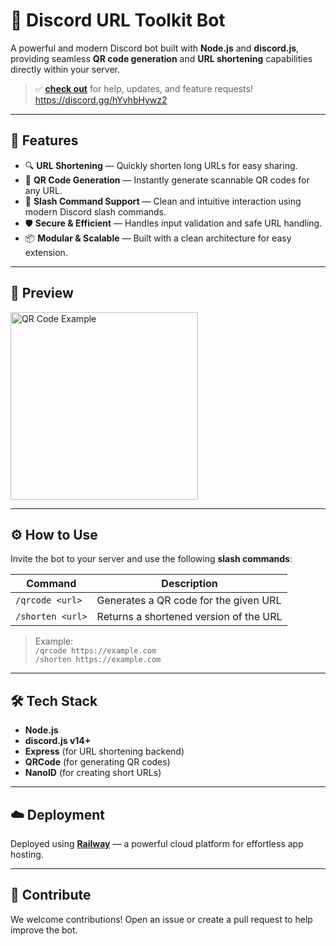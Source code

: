 # 🔗 Discord URL Toolkit Bot

A powerful and modern Discord bot built with **Node.js** and **discord.js**, providing seamless **QR code generation** and **URL shortening** capabilities directly within your server.

> ✅ [**check out**](https://discord.gg/hYvhbHywz2) for help, updates, and feature requests!
https://discord.gg/hYvhbHywz2

---

## 🚀 Features

- 🔍 **URL Shortening** — Quickly shorten long URLs for easy sharing.
- 📸 **QR Code Generation** — Instantly generate scannable QR codes for any URL.
- 🤖 **Slash Command Support** — Clean and intuitive interaction using modern Discord slash commands.
- 🛡️ **Secure & Efficient** — Handles input validation and safe URL handling.
- 📦 **Modular & Scalable** — Built with a clean architecture for easy extension.

---

## 📸 Preview

<img src="https://github.com/user-attachments/assets/15cb1355-facb-424b-aed7-2dd2a2453721" alt="QR Code Example" width="300"/>

---

## ⚙️ How to Use

Invite the bot to your server and use the following **slash commands**:

| Command        | Description                          |
|----------------|--------------------------------------|
| `/qrcode <url>` | Generates a QR code for the given URL |
| `/shorten <url>` | Returns a shortened version of the URL |

> Example:  
> `/qrcode https://example.com`  
> `/shorten https://example.com`

---

## 🛠️ Tech Stack

- **Node.js**
- **discord.js v14+**
- **Express** (for URL shortening backend)
- **QRCode** (for generating QR codes)
- **NanoID** (for creating short URLs)

---

## ☁️ Deployment

Deployed using [**Railway**](https://railway.app/) — a powerful cloud platform for effortless app hosting.

---

## 🤝 Contribute

We welcome contributions! Open an issue or create a pull request to help improve the bot.
